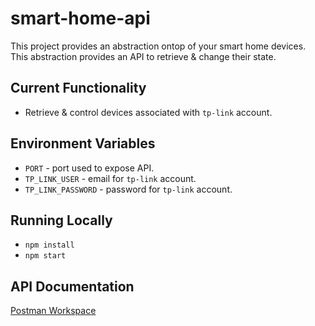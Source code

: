 # smart-home-api

This project provides an abstraction ontop of your smart home devices. This abstraction provides an API to retrieve & change their state.

## Current Functionality
* Retrieve & control devices associated with `tp-link` account.

## Environment Variables
* `PORT` - port used to expose API.
* `TP_LINK_USER` - email for `tp-link` account.
* `TP_LINK_PASSWORD` - password for `tp-link` account.

## Running Locally
* `npm install`
* `npm start`

## API Documentation
[Postman Workspace](https://www.postman.com/galactic-desert-643697/workspace/smart-home/overview)
